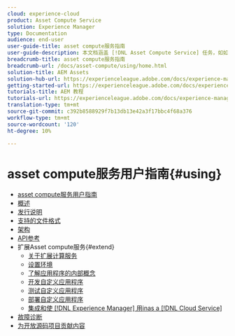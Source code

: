 ```yaml
---
cloud: experience-cloud
product: Asset Compute Service
solution: Experience Manager
type: Documentation
audience: end-user
user-guide-title: asset compute服务指南
user-guide-description: 本文档涵盖 [!DNL Asset Compute Service] 任务，如如何开发、管理、部署自定义代码以及对自定义代码进行疑难解答。
breadcrumb-title: asset compute服务指南
breadcrumb-url: /docs/asset-compute/using/home.html
solution-title: AEM Assets
solution-hub-url: https://experienceleague.adobe.com/docs/experience-manager-cloud-service/assets/home.html
getting-started-url: https://experienceleague.adobe.com/docs/experience-manager-cloud-service/assets/asset-microservices-overview.html
tutorials-title: AEM 教程
tutorials-url: https://experienceleague.adobe.com/docs/experience-manager-learn/assets/overview.html
translation-type: tm+mt
source-git-commit: c392b8588929f7b13db13e42a3f17bbc4f68a376
workflow-type: tm+mt
source-wordcount: '120'
ht-degree: 10%

---
```



# asset compute服务用户指南{#using}

+ [asset compute服务用户指南](home.md)
+ [概述](introduction.md)
+ [发行说明](release-notes.md)
+ [支持的文件格式](https://experienceleague.adobe.com/docs/experience-manager-cloud-service/assets/file-format-support.html)
+ [架构](architecture.md)
+ [API参考](api.md)
+ 扩展Asset compute服务{#extend}
   + [关于扩展计算服务](understand-extensibility.md)
   + [设置环境](setup-environment.md)
   + [了解应用程序的内部概念](custom-application-internals.md)
   + [开发自定义应用程序](develop-custom-application.md)
   + [测试自定义应用程序](test-custom-application.md)
   + [部署自定义应用程序](deploy-custom-application.md)
   + [集成和使 [!DNL Experience Manager] 用inas a [!DNL Cloud Service]](https://experienceleague.adobe.com/docs/experience-manager-cloud-service/assets/asset-microservices-overview.html)
+ [故障诊断](troubleshooting.md)
+ [为开放源码项目贡献内容](contribute-to-compute-service.md)
